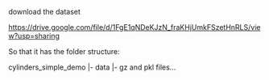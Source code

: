 download the dataset

https://drive.google.com/file/d/1FgE1qNDeKJzN_fraKHjUmkFSzetHnRLS/view?usp=sharing

So that it has the folder structure:

cylinders_simple_demo
 |- data
    |- gz and pkl files...

